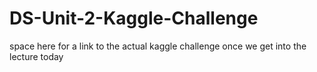# DS-Unit-2-Kaggle-Challenge

space here for a link to the actual kaggle challenge once we get into the lecture today

